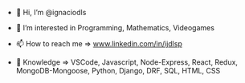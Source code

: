 - 👋 Hi, I’m @ignaciodls
- 👀 I’m interested in Programming, Mathematics, Videogames
- 📫 How to reach me => www.linkedin.com/in/ijdlsp

- 🧠 Knowledge => VSCode, Javascript, Node-Express, React, Redux, MongoDB-Mongoose, Python, Django, DRF, SQL, HTML, CSS

<!---
ignaciodls/ignaciodls is a ✨ special ✨ repository because its `README.md` (this file) appears on your GitHub profile.
You can click the Preview link to take a look at your changes.
--->
